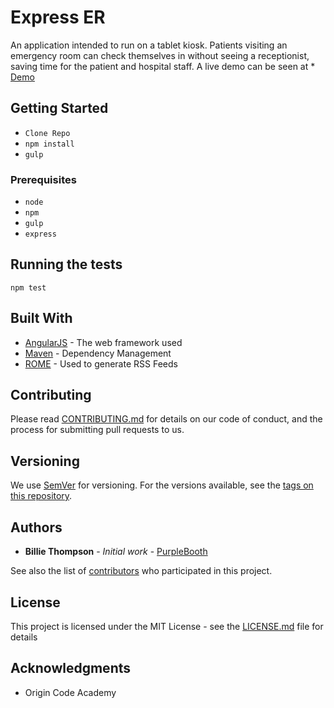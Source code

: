 # Express ER

An application intended to run on a tablet kiosk.  Patients visiting an emergency room can check themselves in without seeing a receptionist, saving time for the patient and hospital staff.
A live demo can be seen at * [Demo](https://expresser-demo.herokuapp.com/#!/splash)

## Getting Started

- `Clone Repo`
- `npm install`
- `gulp`

### Prerequisites

- `node`
- `npm`
- `gulp`
- `express`

## Running the tests

```
npm test
```

## Built With

* [AngularJS](https://angularjs.org/) - The web framework used
* [Maven](https://maven.apache.org/) - Dependency Management
* [ROME](https://rometools.github.io/rome/) - Used to generate RSS Feeds

## Contributing

Please read [CONTRIBUTING.md](https://gist.github.com/PurpleBooth/b24679402957c63ec426) for details on our code of conduct, and the process for submitting pull requests to us.

## Versioning

We use [SemVer](http://semver.org/) for versioning. For the versions available, see the [tags on this repository](https://github.com/your/project/tags). 

## Authors

* **Billie Thompson** - *Initial work* - [PurpleBooth](https://github.com/PurpleBooth)

See also the list of [contributors](https://github.com/your/project/contributors) who participated in this project.

## License

This project is licensed under the MIT License - see the [LICENSE.md](LICENSE.md) file for details

## Acknowledgments

* Origin Code Academy